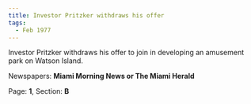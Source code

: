 ```yaml
---  
title: Investor Pritzker withdraws his offer  
tags:  
  - Feb 1977  
---  
```

  
Investor Pritzker withdraws his offer to join in developing an amusement park on Watson Island.  
  
Newspapers: **Miami Morning News or The Miami Herald**  
  
Page: **1**, Section: **B** 
